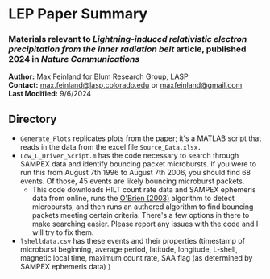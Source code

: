# LEP Paper Summary
### Materials relevant to *Lightning-induced relativistic electron precipitation from the inner radiation belt* article, published 2024 in *Nature Communications*

**Author:** Max Feinland for Blum Research Group, LASP \
**Contact:** max.feinland@lasp.colorado.edu or maxfeinland@gmail.com \
**Last Modified:** 9/6/2024


## Directory
- `Generate_Plots` replicates plots from the paper; it's a MATLAB script that reads in the data from the excel file `Source_Data.xlsx.`
- `Low_L_Driver_Script.m` has the code necessary to search through SAMPEX data and identify bouncing packet microbursts. If you were to run this from August 7th 1996 to August 7th 2006, you should find 68 events. Of those, 45 events are likely bouncing microburst packets.
    - This code downloads HILT count rate data and SAMPEX ephemeris data from online, runs the [O'Brien (2003)](https://doi.org/10.1029/2002JA009784) algorithm to detect microbursts, and then runs an authored algorithm to find bouncing packets meeting certain criteria. There's a few options in there to make searching easier. Please report any issues with the code and I will try to fix them.
- `lshelldata.csv` has these events and their properties (timestamp of  microburst beginning, average period, latitude, longitude, L-shell, magnetic local time, maximum count rate, SAA flag (as determined by SAMPEX ephemeris data) )
